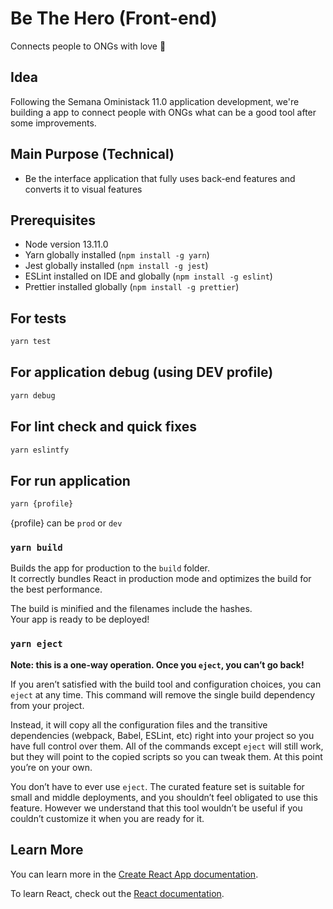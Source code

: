 # Be The Hero (Front-end)

Connects people to ONGs with love 🚀

## Idea

Following the Semana Oministack 11.0 application development, we're building a app to connect people with ONGs what can be a good tool after some improvements.

## Main Purpose (Technical)

- Be the interface application that fully uses back-end features and converts it to visual features

## Prerequisites

- Node version 13.11.0
- Yarn globally installed (`npm install -g yarn`)
- Jest globally installed (`npm install -g jest`)
- ESLint installed on IDE and globally (`npm install -g eslint`)
- Prettier installed globally (`npm install -g prettier`)

## For tests

```bash
yarn test
```

## For application debug (using DEV profile)

```bash
yarn debug
```

## For lint check and quick fixes

```bash
yarn eslintfy
```

## For run application

```bash
yarn {profile}
```

{profile} can be `prod` or `dev`

### `yarn build`

Builds the app for production to the `build` folder.<br />
It correctly bundles React in production mode and optimizes the build for the best performance.

The build is minified and the filenames include the hashes.<br />
Your app is ready to be deployed!

### `yarn eject`

**Note: this is a one-way operation. Once you `eject`, you can’t go back!**

If you aren’t satisfied with the build tool and configuration choices, you can `eject` at any time. This command will remove the single build dependency from your project.

Instead, it will copy all the configuration files and the transitive dependencies (webpack, Babel, ESLint, etc) right into your project so you have full control over them. All of the commands except `eject` will still work, but they will point to the copied scripts so you can tweak them. At this point you’re on your own.

You don’t have to ever use `eject`. The curated feature set is suitable for small and middle deployments, and you shouldn’t feel obligated to use this feature. However we understand that this tool wouldn’t be useful if you couldn’t customize it when you are ready for it.

## Learn More

You can learn more in the [Create React App documentation](https://facebook.github.io/create-react-app/docs/getting-started).

To learn React, check out the [React documentation](https://reactjs.org/).
